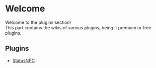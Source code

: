 # Welcome
Welcome to the plugins section!  
This part contains the wikis of various plugins, being it premium or free plugins.

## Plugins
- [StatusNPC](statusnpc)
